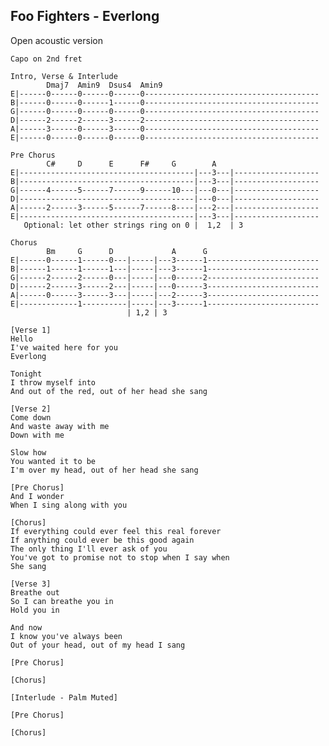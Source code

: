 ## Foo Fighters - Everlong

Open acoustic version

    Capo on 2nd fret
    
    Intro, Verse & Interlude
            Dmaj7  Amin9  Dsus4  Amin9
    E|------0------0------0------0---------------------------------------
    B|------0------0------1------0---------------------------------------
    G|------0------0------0------0---------------------------------------
    D|------2------2------3------2---------------------------------------
    A|------3------0------3------0---------------------------------------
    E|------0------0------0------0---------------------------------------
    
    Pre Chorus
            C#     D      E      F#     G        A
    E|---------------------------------------|---3---|-------------------
    B|---------------------------------------|---3---|-------------------
    G|------4------5------7------9------10---|---0---|-------------------
    D|---------------------------------------|---0---|-------------------
    A|------2------3------5------7------8----|---2---|-------------------
    E|---------------------------------------|---3---|-------------------
       Optional: let other strings ring on 0 |  1,2  | 3
    
    Chorus
            Bm     G      D             A      G
    E|------0------1------0---|-----|---3------1-------------------------
    B|------1------1------1---|-----|---3------1-------------------------
    G|------2------2------0---|-----|---0------2-------------------------
    D|------2------3------2---|-----|---0------3-------------------------
    A|------0------3------3---|-----|---2------3-------------------------
    E|-------------1----------|-----|---3------1-------------------------
                              | 1,2 | 3
    
    [Verse 1]
    Hello
    I've waited here for you
    Everlong
    
    Tonight
    I throw myself into
    And out of the red, out of her head she sang
    
    [Verse 2]
    Come down
    And waste away with me
    Down with me
    
    Slow how
    You wanted it to be
    I'm over my head, out of her head she sang
    
    [Pre Chorus]
    And I wonder
    When I sing along with you
    
    [Chorus]
    If everything could ever feel this real forever
    If anything could ever be this good again
    The only thing I'll ever ask of you
    You've got to promise not to stop when I say when
    She sang
    
    [Verse 3]
    Breathe out
    So I can breathe you in
    Hold you in
    
    And now
    I know you've always been
    Out of your head, out of my head I sang
    
    [Pre Chorus]
    
    [Chorus]
    
    [Interlude - Palm Muted]
    
    [Pre Chorus]
    
    [Chorus]
